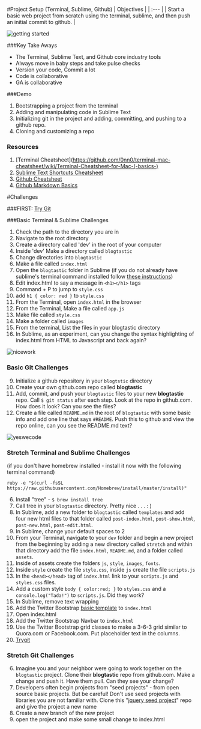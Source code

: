 #Project Setup (Terminal, Sublime, Github)
| Objectives |
| :--- |
| Start a basic web project from scratch using the terminal, sublime, and then push an initial commit to github. |

![getting started](http://alock011.students.digitalodu.com/wp-content/uploads/2014/03/Padawans.jpg)

###Key Take Aways
* The Terminal, Sublime Text, and Github core industry tools
* Always move in baby steps and take pulse checks
* Version your code, Commit a lot
* Code is collaborative
* GA is collaborative

###Demo
1. Bootstrapping a project from the terminal
2. Adding and manipulating code in Sublime Text
3. Initializing git in the project and adding, committing, and pushing to a github repo.
4. Cloning and customizing a repo

### Resources

1. [Terminal Cheatsheet](https://github.com/0nn0/terminal-mac-cheatsheet/wiki/Terminal-Cheatsheet-for-Mac-(-basics-)
2. [Sublime Text Shortcuts Cheatsheet](http://www.cheatography.com/martinprins/cheat-sheets/sublime-text-3-osx/)
3. [Github Cheatsheet](https://training.github.com/kit/downloads/github-git-cheat-sheet.pdf)
4. [Github Markdown Basics](https://help.github.com/articles/markdown-basics/)

#Challenges

###FIRST: [Try Git](https://try.github.io/levels/1/challenges/1)

###Basic Terminal & Sublime Challenges

1. Check the path to the directory you are in
2. Navigate to the root directory
3. Create a directory called 'dev' in the root of your computer
4. Inside 'dev' Make a directory called `blogtastic`
5. Change directories into `blogtastic`
5. Make a file called `index.html`
5. Open the `blogtastic` folder in Sublime (if you do not already have sublime's terminal command installed follow [these instructions](https://www.sublimetext.com/docs/2/osx_command_line.html))
6. Edit index.html to say a message in `<h1></h1>` tags
7. Command + P to jump to `style.css`
8. add `h1 { color: red }` to `style.css`
6. From the Terminal, open `index.html` in the browser
6. From the Terminal, Make a file called `app.js`
7. Make file called `style.css`
8. Make a folder called `images`
8. From the terminal, List the files in your blogtastic directory
13. In Sublime, as an experiment, can you change the syntax highlighting of index.html from HTML to Javascript and back again?

![nicework](https://s-media-cache-ak0.pinimg.com/736x/81/b9/c5/81b9c5ada3377d7592f077daaafa3db4.jpg)
### Basic Git Challenges

9. Initialize a github repository in your `blogtstic` directory
10. Create your own github.com repo called **blogtastic**
11. Add, commit, and push your `blogtastic` files to your new **blogtastic** repo. Call `$ git status` after each step. Look at the repo in github.com. How does it look? Can you see the files?
4. Create a file called `README.md` in the root of `blogtastic` with some basic info and add one line that says `#README`. Push this to github and view the repo online, can you see the README.md text?

![yeswecode](http://xaharts.org/funny/i/gitopuss/github-octocat_yes-we-code.jpg)

### Stretch Terminal and Sublime Challenges

(if you don't have homebrew installed - install it now with the following terminal command)

`ruby -e "$(curl -fsSL https://raw.githubusercontent.com/Homebrew/install/master/install)"`

6. Install "tree" - `$ brew install tree`
7. Call tree in your `blogtastic` directory. Pretty nice . . . : )
2. In Sublime, add a new folder to `blogtastic` called `templates` and add four new html files to that folder called `post-index.html`, `post-show.html`, `post-new.html`, `post-edit.html`.
1. In Sublime, change your default spaces to 2
3. From your Terminal, navigate to your `dev` folder and begin a new project from the beginning by adding a new directory called `stretch` and within that directory add the file `index.html`, `README.md`, and a folder called `assets`.
4. Inside of assets create the folders `js`, `style`, `images`, `fonts`.
5. Inside `style` create the file `style.css`, inside `js` create the file `scripts.js`
6. In the `<head></head>` tag of `index.html` link to your `scripts.js` and `styles.css` files.
7. Add a custom style `body { color:red; }` to `styles.css` and a `console.log("Tada!")` to `scripts.js`. Did they work?
5. In Sublime, remove text wrapping
6. Add the Twitter Bootstrap [basic template](http://getbootstrap.com/getting-started/#template) to `index.html`
7. Open index.html
8. Add the Twitter Bootstrap Navbar to `index.html`
9. Use the Twitter Bootstrap grid classes to make a 3-6-3 grid similar to Quora.com or Facebook.com. Put placeholder text in the columns.
8. [Trygit](https://try.github.io/levels/1/challenges/1)

### Stretch Git Challenges

6. Imagine you and your neighbor were going to work together on the `blogtastic` project. Clone their **blogtastic** repo from github.com. Make a change and push it. Have them pull. Can they see your change?
7. Developers often begin projects from "seed projects" - from open source basic projects. But be careful! Don't use seed projects with libraries you are not familiar with. Clone this "[jquery seed project](https://github.com/ajbraus/seed-jquery)" repo and give the project a new name
6. Create a new branch of the new project
7. open the project and make some small change to index.html

